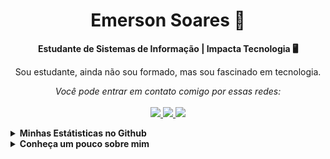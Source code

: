 <h1 align="center">Emerson Soares 👋</h1>

<p align="center">
    <b>Estudante de Sistemas de Informação | Impacta Tecnologia 🖥</b>
</p>
<p align="center">
    Sou estudante, ainda não sou formado, mas sou fascinado em tecnologia.
</p>
<p align="center">
    <em>Você pode entrar em contato comigo por essas redes:</em>
    <br/><br/>
    <a href="https://github.com/emersonsoaresdasilva" target="_blank">
      <img src="https://img.shields.io/badge/-Github-000?logo=github&style=for-the-badge&logoColor=white"/>
    </a>
    <a href="https://www.linkedin.com/in/emersonsoaresdasilva" target="_blank">
      <img src="https://img.shields.io/badge/-LinkedIn-0077B5?logo=linkedin&style=for-the-badge&logoColor=white"/>
    </a>
    <a href="mailto:emersonsoares2001@gmail.com" target="_blank">
      <img src="https://img.shields.io/badge/-Gmail-c14438?logo=gmail&style=for-the-badge&logoColor=white"/>
    </a>
</p>
<details>
    <summary><b>Minhas Estátisticas no Github</b></summary>
    <br/>
    <p align="center">
        <img src="https://github-readme-stats.vercel.app/api?username=emersonsoaresdasilva&theme=dark&show_icons=true&include_all_commits=true" alt="Estátisticas Gerais" />
    </p>
    <p align="center">
        <img src="https://github-readme-stats.vercel.app/api/top-langs?username=emersonsoaresdasilva&theme=dark" alt="Techs utilizadas nos projetos" />
    </p>
</details>

<details>
    <summary><b>Conheça um pouco sobre mim</b></summary>
    <br/>
 
Estou cursando Sistemas de Informação na <strong>Faculdade Impacta Tecnologia</strong>, onde alcançamos conhecimentos atuais, principalmente no que há de mais importante no âmbito profissional, a comunicação e expressão de ideias, soluções, habilidades e coerência naquilo que apresentamos.

Atuo na gestão de cursos e disciplinas EAD, auditoria de disciplinas e conteúdos, edição de vídeos e tratamentos de imagens do Centro Universitário Sumaré, empresa onde trabalho atualmente. 
Além disso, já prestei serviço voluntário pela Federação Paulista de Desportos para Cegos, orientando as equipes e seus jogadores em partidas de Futebol de cinco e Goalball.

O comprometimento é uma das qualidades no qual me identifico muito.
# Adquirindo conhecimento:
* Django Web Framework (Python). 🆕
* Linguagem de programação Python. 🐍

# Cursos realizados:
* HTML, Java, Python, Pacote Office, Windows, Redes, Photoshop e Algoritmos. ✔

